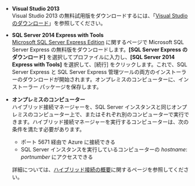 
- **Visual Studio 2013**<br/>Visual Studio 2013 の無料試用版をダウンロードするには、「[Visual Studio のダウンロード](http://www.visualstudio.com/downloads/download-visual-studio-vs)」を参照してください。 

- **SQL Server 2014 Express with Tools** <br/>[Microsoft SQL Server Express Edition](http://www.microsoft.com/ja-jp/server-cloud/Products/sql-server-editions/sql-server-express.aspx) に関するページで Microsoft SQL Server Express の無料版をダウンロードします。**[SQL Server Express のダウンロード]** を選択してプロファイルに入力し、**[SQL Server 2014 Express with Tools]** を選択して、[続行] をクリックします。これで、SQL Server Express と SQL Server Express 管理ツールの両方のインストーラーのダウンロードが開始されます。オンプレミスのコンピューターに、インストーラー パッケージを保存します。

- **オンプレミスのコンピューター** <br/>ハイブリッド接続マネージャーを、SQL Server インスタンスと同じオンプレミスのコンピューター上で、またはそれぞれ別のコンピューターで実行できます。ハイブリッド接続マネージャーを実行するコンピューターは、次の条件を満たす必要があります。

	- ポート 5671 経由で Azure に接続できる
	- SQL Server インスタンスを実行しているコンピューターの *hostname*: *portnumber* にアクセスできる  

	詳細については、[ハイブリッド接続の概要](../articles/integration-hybrid-connection-overview.md)に関するページを参照してください。

<!---HONumber=62-->
